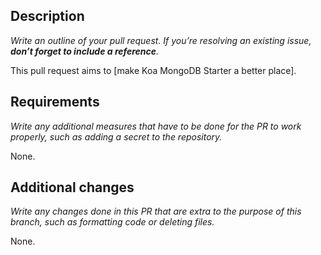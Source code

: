 ## Description

_Write an outline of your pull request._
_If you’re resolving an existing issue, **don’t forget to include a reference**._

This pull request aims to [make Koa MongoDB Starter a better place].

## Requirements

_Write any additional measures that have to be done for the PR to work properly,_
_such as adding a secret to the repository._

None.

## Additional changes

_Write any changes done in this PR that are extra to the purpose of this branch,_
_such as formatting code or deleting files._

None.
